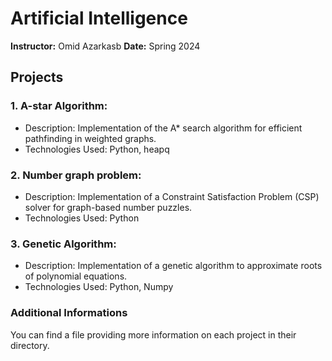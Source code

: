 # Artificial Intelligence
<b>Instructor:</b> Omid Azarkasb
<b>Date:</b> Spring 2024

## Projects
### 1. A-star Algorithm:
- Description: Implementation of the A* search algorithm for efficient pathfinding in weighted graphs.
- Technologies Used: Python, heapq
### 2. Number graph problem:
- Description: Implementation of a Constraint Satisfaction Problem (CSP) solver for graph-based number puzzles.
- Technologies Used: Python

### 3. Genetic Algorithm:
- Description: Implementation of a genetic algorithm to approximate roots of polynomial equations.
- Technologies Used: Python, Numpy

### Additional Informations
You can find a file providing more information on each project in their directory.
